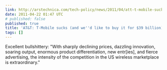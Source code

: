 ```yaml
---
link: http://arstechnica.com/tech-policy/news/2011/04/att-t-mobile-sucks-and-wed-like-to-buy-it-for-39-billion.ars?utm_source=rss&utm_medium=rss&utm_campaign=rss
date: 2011-04-22 01:47 UTC
# published: false
published: true
title: 'AT&T: T-Mobile sucks (and we''d like to buy it for $39 billion)'
tags: []
---
```


Excellent bullshittery: "With sharply declining prices, dazzling innovation, soaring output, enormous product differentiation, new entr[ies], and fierce advertising, the intensity of the competition in the US wireless marketplace is extraordinary."
